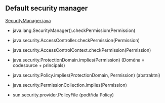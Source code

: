 
## Default security manager ##

[SecurityManager.java](http://grepcode.com/file/repository.grepcode.com/java/root/jdk/openjdk/6-b14/java/lang/SecurityManager.java#SecurityManager.checkPermission%28java.security.Permission%29)

* java.lang.SecurityManager().checkPermission(Permission)
* java.security.AccessController.checkPermission(Permission)
* java.security.AccessControlContext.checkPermission(Permission)
* java.security.ProtectionDomain.implies(Permission) (Doména = codesource + principals)
* java.security.Policy.implies(ProtectionDomain, Permission) (abstraktní)
* java.security.PermissionCollection.implies(Permission)

* sun.security.provider.PolicyFile (podtřída Policy)


